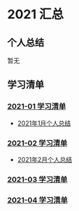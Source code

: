 # 2021 汇总

## 个人总结
暂无

## 学习清单
### [2021-01 学习清单](./2021-01/README.md)
* [2021年1月个人总结](./2021-01/2021年1月个人总结.md)

### [2021-02 学习清单](./2021-02/README.md)
* [2021年2月个人总结](./2021-02/2021年2月个人总结.md)

### [2021-03 学习清单](./2021-03/README.md)

### [2021-04 学习清单](./2021-04/README.md)

